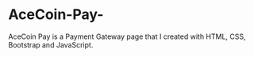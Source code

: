 # AceCoin-Pay-
AceCoin Pay is a Payment Gateway page that I created with HTML, CSS, Bootstrap and JavaScript.
